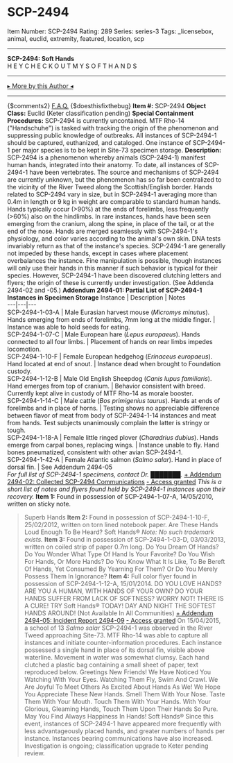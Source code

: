 # SCP-2494
Item Number: SCP-2494
Rating: 289
Series: series-3
Tags: _licensebox, animal, euclid, extremity, featured, location, scp

---

**SCP-2494: Soft Hands**  
H E Y C H E C K O U T M Y S O F T H A N D S
* * *
[▸ More by this Author ◂](http://scp-wiki.wikidot.com/personnel-file-t-lees)
* * *
{$comments2}
[F.A.Q.](https://scp-wiki.wikidot.com/component:info-ayers)
{$doesthisfixthebug}
**Item #:** SCP-2494
**Object Class:** Euclid (Keter classification pending)
**Special Containment Procedures:** SCP-2494 is currently uncontained. MTF Rho-14 ("Handschuhe") is tasked with tracking the origin of the phenomenon and suppressing public knowledge of outbreaks. All instances of SCP-2494-1 should be captured, euthanized, and cataloged. One instance of SCP-2494-1 per major species is to be kept in Site-73 specimen storage.
**Description:** SCP-2494 is a phenomenon whereby animals (SCP-2494-1) manifest human hands, integrated into their anatomy. To date, all instances of SCP-2494-1 have been vertebrates. The source and mechanisms of SCP-2494 are currently unknown, but the phenomenon has so far been centralized to the vicinity of the River Tweed along the Scottish/English border.
Hands related to SCP-2494 vary in size, but in SCP-2494-1 averaging more than 0.4m in length or 9 kg in weight are comparable to standard human hands. Hands typically occur (>90%) at the ends of forelimbs, less frequently (>60%) also on the hindlimbs. In rare instances, hands have been seen emerging from the cranium, along the spine, in place of the tail, or at the end of the nose. Hands are merged seamlessly with SCP-2494-1's physiology, and color varies according to the animal's own skin. DNA tests invariably return as that of the instance's species.
SCP-2494-1 are generally not impeded by these hands, except in cases where placement overbalances the instance. Fine manipulation is possible, though instances will only use their hands in this manner if such behavior is typical for their species. However, SCP-2494-1 have been discovered clutching letters and flyers; the origin of these is currently under investigation. (See Addenda 2494-02 and -05.)
**Addendum 2494-01: Partial List of SCP-2494-1 Instances in Specimen Storage**
Instance | Description | Notes  
---|---|---  
SCP-2494-1-03-A | Male Eurasian harvest mouse (_Micromys minutus_). Hands emerging from ends of forelimbs, 7mm long at the middle finger. | Instance was able to hold seeds for eating.  
SCP-2494-1-07-C | Male European hare (_Lepus europaeus_). Hands connected to all four limbs. | Placement of hands on rear limbs impedes locomotion.  
SCP-2494-1-10-F | Female European hedgehog (_Erinaceus europaeus_). Hand located at end of snout. | Instance dead when brought to Foundation custody.  
SCP-2494-1-12-B | Male Old English Sheepdog (_Canis lupus familiaris_). Hand emerges from top of cranium. | Behavior consistent with breed. Currently kept alive in custody of MTF Rho-14 as morale booster.  
SCP-2494-1-14-C | Male cattle (_Bos primigenius taurus_). Hands at ends of forelimbs and in place of horns. | Testing shows no appreciable difference between flavor of meat from body of SCP-2494-1-14 instances and meat from hands. Test subjects unanimously complain the latter is stringy or tough.  
SCP-2494-1-18-A | Female little ringed plover (_Charadrius dubius_). Hands emerge from carpal bones, replacing wings. | Instance unable to fly. Hand bones pneumatized, consistent with other avian SCP-2494-1.  
SCP-2494-1-42-A | Female Atlantic salmon (_Salmo salar_). Hand in place of dorsal fin. | See Addendum 2494-05  
_For full list of SCP-2494-1 specimens, contact Dr. ███████._
[\+ Addendum 2494-02: Collected SCP-2494 Communications](javascript:;)
[\- Access granted](javascript:;)
_This is a short list of notes and flyers found held by SCP-2494-1 instances upon their recovery._
**Item 1:** Found in possession of SCP-2494-1-07-A, 14/05/2010, written on sticky note.
> Superb Hands
**Item 2:** Found in possession of SCP-2494-1-10-F, 25/02/2012, written on torn lined notebook paper.
> Are These Hands Loud Enough To Be Heard?
> Soft Hands®
_Note: No such trademark exists._
**Item 3:** Found in possession of SCP-2494-1-03-D, 03/03/2013, written on coiled strip of paper 0.7m long.
> Do You Dream Of Hands? Do You Wonder What Type Of Hand Is Your Favorite? Do You Wish For Hands, Or More Hands? Do You Know What It Is Like, To Be Bereft Of Hands, Yet Consumed By Yearning For Them? Or Do You Merely Possess Them In Ignorance?
**Item 4:** Full color flyer found in possession of SCP-2494-1-12-A, 15/01/2014.
> DO YOU LOVE HANDS?
> ARE YOU A HUMAN, WITH HANDS OF YOUR OWN?
> DO YOUR HANDS SUFFER FROM LACK OF SOFTNESS?
> WORRY NOT! THERE IS A CURE!
> TRY Soft Hands® TODAY!
> DAY AND NIGHT THE SOFTEST HANDS AROUND!
> (Not Available In All Communities)
[\+ Addendum 2494-05: Incident Report 2494-09](javascript:;)
[\- Access granted](javascript:;)
On 15/04/2015, a school of 13 _Salmo salar_ SCP-2494-1 was observed in the River Tweed approaching Site-73. MTF Rho-14 was able to capture all instances and initiate counter-information procedures.
Each instance possessed a single hand in place of its dorsal fin, visible above waterline. Movement in water was somewhat clumsy. Each hand clutched a plastic bag containing a small sheet of paper, text reproduced below.
> Greetings New Friends!
> We Have Noticed You Watching With Your Eyes. Watching Them Fly, Swim And Crawl. We Are Joyful To Meet Others As Excited About Hands As We! We Hope You Appreciate These New Hands. Smell Them With Your Nose. Taste Them With Your Mouth. Touch Them With Your Hands. With Your Glorious, Gleaming Hands, Touch Them Upon Their Hands So Pure. May You Find Always Happiness In Hands!
> Soft Hands®
Since this event, instances of SCP-2494-1 have appeared more frequently with less advantageously placed hands, and greater numbers of hands per instance. Instances bearing communications have also increased. Investigation is ongoing; classification upgrade to Keter pending review.
